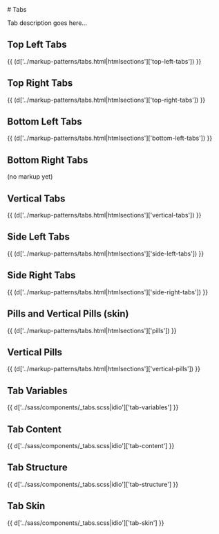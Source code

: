 <section class="copy">
# Tabs

<p class="lead">Tab description goes here...</p>

## Top Left Tabs
{{ (d['../markup-patterns/tabs.html|htmlsections']['top-left-tabs']) }}

## Top Right Tabs
{{ (d['../markup-patterns/tabs.html|htmlsections']['top-right-tabs']) }}

## Bottom Left Tabs
{{ (d['../markup-patterns/tabs.html|htmlsections']['bottom-left-tabs']) }}

## Bottom Right Tabs
(no markup yet)

## Vertical Tabs
{{ (d['../markup-patterns/tabs.html|htmlsections']['vertical-tabs']) }}

## Side Left Tabs
{{ (d['../markup-patterns/tabs.html|htmlsections']['side-left-tabs']) }}

## Side Right Tabs
{{ (d['../markup-patterns/tabs.html|htmlsections']['side-right-tabs']) }}

## Pills and Vertical Pills (skin)
{{ (d['../markup-patterns/tabs.html|htmlsections']['pills']) }}

## Vertical Pills
{{ (d['../markup-patterns/tabs.html|htmlsections']['vertical-pills']) }}


## Tab Variables
{{ d['../sass/components/_tabs.scss|idio']['tab-variables'] }}

## Tab Content
{{ d['../sass/components/_tabs.scss|idio']['tab-content'] }}

## Tab Structure
{{ d['../sass/components/_tabs.scss|idio']['tab-structure'] }}

## Tab Skin
{{ d['../sass/components/_tabs.scss|idio']['tab-skin'] }}

</section>

<script src="../js/jquery.easytabs.js" type="text/javascript"></script>

<script>
$('#tab-container').easytabs();
$('#tab-container2').easytabs();
$('#tab-container3').easytabs();
$('#pill-container').easytabs();
$('#vert-tab-container').easytabs();
$('#vert-pill-container').easytabs();
$('#left-tab-container').easytabs();
$('#right-tab-container').easytabs();
$('#bottom-tab-container').easytabs();
</script>

